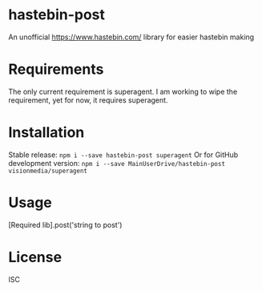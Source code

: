 # hastebin-post
An unofficial https://www.hastebin.com/ library for easier hastebin making

# Requirements
The only current requirement is superagent. I am working to wipe the requirement, yet for now, it requires superagent.

# Installation
Stable release:
```npm i --save hastebin-post superagent```
Or for GitHub development version:
```npm i --save MainUserDrive/hastebin-post visionmedia/superagent```

# Usage
[Required lib].post('string to post')

# License
ISC
